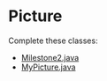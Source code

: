 # Picture

Complete these classes:
- [Milestone2.java](src/bookClasses/Milestone2.java)
- [MyPicture.java](src/bookClasses/MyPicture.java)